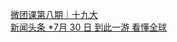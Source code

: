   
[微团课第八期｜十九大](http://www.dianyue.me/archives/499/drltxyexey6todrr/)  
[新闻头条 *7月 30 日  到此一游  看懂全球](http://www.dianyue.me/archives/855/fd8870y8sox4etut/)